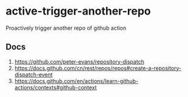 # active-trigger-another-repo
Proactively trigger another repo of github action

## Docs
1. https://github.com/peter-evans/repository-dispatch
2. https://docs.github.com/cn/rest/repos/repos#create-a-repository-dispatch-event
3. https://docs.github.com/en/actions/learn-github-actions/contexts#github-context